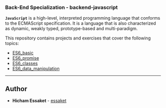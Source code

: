 ### Back-End Specialization - backend-javascript

**`JavaScript`** is a high-level, interpreted programming language that conforms to the ECMAScript specification. It is a language that is also characterized as dynamic, weakly typed, prototype-based and multi-paradigm.

This repository contains projects and exercises that cover the following topics:

- [ES6_basic](https://github.com/essaket/alx-backend-javascript/tree/master/0x00-ES6_basic)
- [ES6_promise](https://github.com/essaket/alx-backend-javascript/tree/master/0x01-ES6_promise)
- [ES6_classes](https://github.com/essaket/alx-backend-javascript/tree/master/0x02-ES6_classes)
- [ES6_data_manipulation](https://github.com/essaket/alx-backend-javascript/tree/master/0x03-ES6_data_manipulation)
---

## Author
* **Hicham Essaket** - [essaket](https://github.com/essaket)
